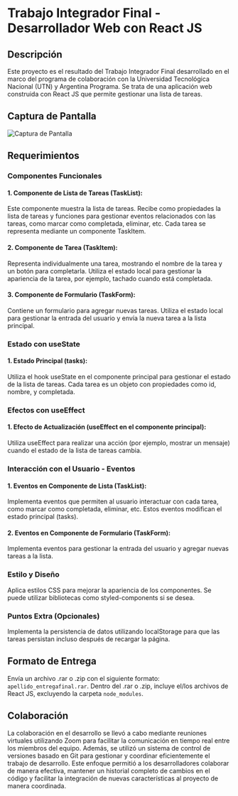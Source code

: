 # Trabajo Integrador Final - Desarrollador Web con React JS

## Descripción

Este proyecto es el resultado del Trabajo Integrador Final desarrollado en el marco del programa de colaboración con la Universidad Tecnológica Nacional (UTN) y  Argentina Programa. Se trata de una aplicación web construida con React JS que permite gestionar una lista de tareas.

## Captura de Pantalla

![Captura de Pantalla](Captura_de_Pantalla.png)

## Requerimientos

### Componentes Funcionales

#### 1. Componente de Lista de Tareas (TaskList):

Este componente muestra la lista de tareas. Recibe como propiedades la lista de tareas y funciones para gestionar eventos relacionados con las tareas, como marcar como completada, eliminar, etc. Cada tarea se representa mediante un componente TaskItem.

#### 2. Componente de Tarea (TaskItem):

Representa individualmente una tarea, mostrando el nombre de la tarea y un botón para completarla. Utiliza el estado local para gestionar la apariencia de la tarea, por ejemplo, tachado cuando está completada.

#### 3. Componente de Formulario (TaskForm):

Contiene un formulario para agregar nuevas tareas. Utiliza el estado local para gestionar la entrada del usuario y envía la nueva tarea a la lista principal.

### Estado con useState

#### 1. Estado Principal (tasks):

Utiliza el hook useState en el componente principal para gestionar el estado de la lista de tareas. Cada tarea es un objeto con propiedades como id, nombre, y completada.

### Efectos con useEffect

#### 1. Efecto de Actualización (useEffect en el componente principal):

Utiliza useEffect para realizar una acción (por ejemplo, mostrar un mensaje) cuando el estado de la lista de tareas cambia.

### Interacción con el Usuario - Eventos

#### 1. Eventos en Componente de Lista (TaskList):

Implementa eventos que permiten al usuario interactuar con cada tarea, como marcar como completada, eliminar, etc. Estos eventos modifican el estado principal (tasks).

#### 2. Eventos en Componente de Formulario (TaskForm):

Implementa eventos para gestionar la entrada del usuario y agregar nuevas tareas a la lista.

### Estilo y Diseño

Aplica estilos CSS para mejorar la apariencia de los componentes. Se puede utilizar bibliotecas como styled-components si se desea.

### Puntos Extra (Opcionales)

Implementa la persistencia de datos utilizando localStorage para que las tareas persistan incluso después de recargar la página.

## Formato de Entrega

Envía un archivo .rar o .zip con el siguiente formato: `apellido_entregafinal.rar`. Dentro del .rar o .zip, incluye el/los archivos de React JS, excluyendo la carpeta `node_modules`.

## Colaboración

La colaboración en el desarrollo se llevó a cabo mediante reuniones virtuales utilizando Zoom para facilitar la comunicación en tiempo real entre los miembros del equipo. Además, se utilizó un sistema de control de versiones basado en Git para gestionar y coordinar eficientemente el trabajo de desarrollo. Este enfoque permitió a los desarrolladores colaborar de manera efectiva, mantener un historial completo de cambios en el código y facilitar la integración de nuevas características al proyecto de manera coordinada.







